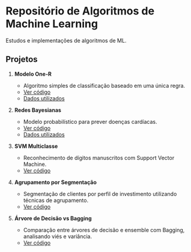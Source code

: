 # Repositório de Algoritmos de Machine Learning  

Estudos e implementações de algoritmos de ML.  

## Projetos  

1. **Modelo One-R**  
   - Algoritmo simples de classificação baseado em uma única regra.  
   - [Ver código](one-r-model/modelo-one-r.ipynb)  
   - [Dados utilizados](one-r-model/heart_disease.csv)

2. **Redes Bayesianas**  
   - Modelo probabilístico para prever doenças cardíacas.  
   - [Ver código](redes-bayesianas/Redes%20Bayesianas.ipynb)  
   - [Dados utilizados](redes-bayesianas/heart_disease.csv)

3. **SVM Multiclasse**  
   - Reconhecimento de dígitos manuscritos com Support Vector Machine.  
   - [Ver código](svm-multiclasse/reconhecimento_escrita_svm.py)  

4. **Agrupamento por Segmentação**  
   - Segmentação de clientes por perfil de investimento utilizando técnicas de agrupamento.  
   - [Ver código](agrupamento-segmentacao/Segmentacao%20de%20Clientes%20por%20Perfil%20de%20Investimento.ipynb)  

5. **Árvore de Decisão vs Bagging**  
   - Comparação entre árvores de decisão e ensemble com Bagging, analisando viés e variância.  
   - [Ver código](bagging/Arvore%20de%20Decisao%20vs.Bagging.py)  
